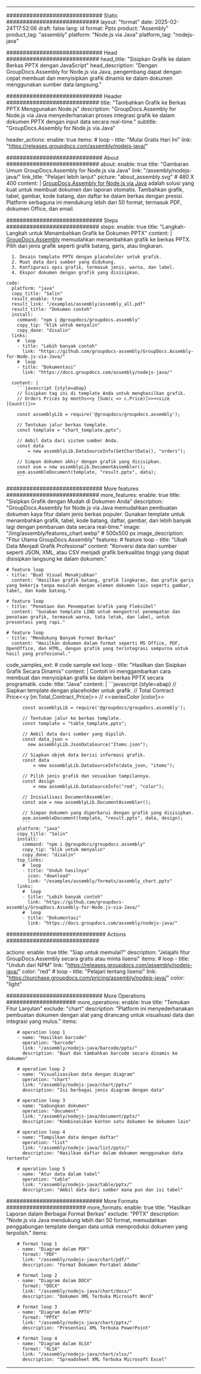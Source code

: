 



---
############################# Static ############################
layout: "format"
date:  2025-02-24T17:52:06
draft: false
lang: id
format: Pptx
product: "Assembly"
product_tag: "assembly"
platform: "Node.js via Java"
platform_tag: "nodejs-java"

############################# Head ############################
head_title: "Sisipkan Grafik ke dalam Berkas PPTX dengan JavaScript"
head_description: "Dengan GroupDocs.Assembly for Node.js via Java, pengembang dapat dengan cepat membuat dan menyisipkan grafik dinamis ke dalam dokumen menggunakan sumber data langsung."

############################# Header ############################
title: "Tambahkan Grafik ke Berkas PPTX Menggunakan Node.js" 
description: "GroupDocs.Assembly for Node.js via Java menyederhanakan proses integrasi grafik ke dalam dokumen PPTX dengan input data secara real-time."
subtitle: "GroupDocs.Assembly for Node.js via Java" 

header_actions:
  enable: true
  items:
    #  loop
    - title: "Mulai Gratis Hari Ini"
      link: "https://releases.groupdocs.com/assembly/nodejs-java/"
      
############################# About ############################
about:
    enable: true
    title: "Gambaran Umum GroupDocs.Assembly for Node.js via Java"
    link: "/assembly/nodejs-java/"
    link_title: "Pelajari lebih lanjut"
    picture: "about_assembly.svg" # 480 X 400
    content: |
       [GroupDocs.Assembly for Node.js via Java](/assembly/nodejs-java/) adalah solusi yang kuat untuk membuat dokumen dan laporan otomatis. Tambahkan grafik, tabel, gambar, kode batang, dan daftar ke dalam berkas dengan presisi. Platform serbaguna ini mendukung lebih dari 50 format, termasuk PDF, dokumen Office, dan email.

############################# Steps ############################
steps:
    enable: true
    title: "Langkah-Langkah untuk Menambahkan Grafik ke Dokumen PPTX"
    content: |
      [GroupDocs.Assembly](/assembly/nodejs-java/) memudahkan menambahkan grafik ke berkas PPTX. Pilih dari jenis grafik seperti grafik batang, garis, atau lingkaran.
      
      1. Desain template PPTX dengan placeholder untuk grafik.
      2. Muat data dari sumber yang didukung.
      3. Konfigurasi opsi grafik, termasuk jenis, warna, dan label.
      4. Ekspor dokumen dengan grafik yang disisipkan.
   
    code:
      platform: "java"
      copy_title: "Salin"
      result_enable: true
      result_link: "/examples/assembly/assembly_all.pdf"
      result_title: "Dokumen contoh"
      install:
        command: "npm i @groupdocs/groupdocs.assembly"
        copy_tip: "klik untuk menyalin"
        copy_done: "disalin"
      links:
        #  loop
        - title: "Lebih banyak contoh"
          link: "https://github.com/groupdocs-assembly/GroupDocs.Assembly-for-Node.js-via-Java/"
        #  loop
        - title: "Dokumentasi"
          link: "https://docs.groupdocs.com/assembly/nodejs-java/"
          
      content: |
        ```javascript {style=abap}
        // Sisipkan tag ini di template Anda untuk menghasilkan grafik.
        // Orders Prices by months<<y [Sum(c => c.Price)]>><<size [Count()]>>
    
        const assemblyLib = require('@groupdocs/groupdocs.assembly');

        // Tentukan jalur berkas template.
        const template = "chart_template.pptx";

        // Ambil data dari sistem sumber Anda.
        const data 
            = new assemblyLib.DataSourceInfo(GetChartData(), "orders");

        // Simpan dokumen akhir dengan grafik yang disisipkan.
        const asm = new assemblyLib.DocumentAssembler();
        asm.assembleDocument(template, "result.pptx", data);
        ```           

############################# More features ############################
more_features:
  enable: true
  title: "Sisipkan Grafik dengan Mudah di Dokumen Anda"
  description: "GroupDocs.Assembly for Node.js via Java memudahkan pembuatan dokumen kaya fitur dalam jenis berkas populer. Gunakan template untuk menambahkan grafik, tabel, kode batang, daftar, gambar, dan lebih banyak lagi dengan pembaruan data secara real-time."
  image: "/img/assembly/features_chart.webp" # 500x500 px
  image_description: "Fitur Utama GroupDocs.Assembly"
  features:
    # feature loop
    - title: "Ubah Data Menjadi Grafik Profesional"
      content: "Konversi data dari sumber seperti JSON, XML, atau CSV menjadi grafik berkualitas tinggi yang dapat disisipkan langsung ke dalam dokumen."

    # feature loop
    - title: "Buat Visual Menakjubkan"
      content: "Hasilkan grafik batang, grafik lingkaran, dan grafik garis yang bekerja tanpa masalah dengan elemen dokumen lain seperti gambar, tabel, dan kode batang."

    # feature loop
    - title: "Penataan dan Penempatan Grafik yang Fleksibel"
      content: "Gunakan template LINQ untuk mengontrol penempatan dan penataan grafik, termasuk warna, tata letak, dan label, untuk presentasi yang rapi."

    # feature loop
    - title: "Mendukung Banyak Format Berkas"
      content: "Hasilkan dokumen dalam format seperti MS Office, PDF, OpenOffice, dan HTML, dengan grafik yang terintegrasi sempurna untuk hasil yang profesional."
      
  code_samples_ext:
    # code sample ext loop
    - title: "Hasilkan dan Sisipkan Grafik Secara Dinamis"
      content: |
        Contoh ini menggambarkan cara membuat dan menyisipkan grafik ke dalam berkas PPTX secara programatik.
      code:
        title: "Java"
        content: |
          ```javascript {style=abap}
          // Siapkan template dengan placeholder untuk grafik.
          // Total Contract Price<<y [m.Total_Contract_Price]>>
          // <<seriesColor [color]>>
          
          const assemblyLib = require('@groupdocs/groupdocs.assembly');

          // Tentukan jalur ke berkas template.
          const template = "table_template.pptx";

          // Ambil data dari sumber yang dipilih.
          const data_json = 
            new assemblyLib.JsonDataSource("Items.json");

          // Siapkan objek data berisi informasi grafik.
          const data 
              = new assemblyLib.DataSourceInfo(data_json, "items");

          // Pilih jenis grafik dan sesuaikan tampilannya.
          const design 
              = new assemblyLib.DataSourceInfo("red", "color");

          // Inisialisasi DocumentAssembler.
          const asm = new assemblyLib.DocumentAssembler();

          // Simpan dokumen yang diperbarui dengan grafik yang disisipkan.
          asm.assembleDocument(template, "result.pptx", data, design);
          ```
        platform: "java"
        copy_title: "Salin"
        install:
          command: "npm i @groupdocs/groupdocs.assembly"
          copy_tip: "klik untuk menyalin"
          copy_done: "disalin"
        top_links:
          #  loop
          - title: "Unduh hasilnya"
            icon: "download"
            link: "/examples/assembly/formats/assembly_chart.pptx"
        links:
          #  loop
          - title: "Lebih banyak contoh"
            link: "https://github.com/groupdocs-assembly/GroupDocs.Assembly-for-Node.js-via-Java/"
          #  loop
          - title: "Dokumentasi"
            link: "https://docs.groupdocs.com/assembly/nodejs-java/"
            

            


############################## Actions ############################

actions:
  enable: true
  title: "Siap untuk memulai?"
  description: "Jelajahi fitur GroupDocs.Assembly secara gratis atau minta lisensi"
  items:
    #  loop
    - title: "Unduh dari NPM"
      link: "https://releases.groupdocs.com/assembly/nodejs-java/"
      color: "red"
        #  loop
    - title: "Pelajari tentang lisensi"
      link: "https://purchase.groupdocs.com/pricing/assembly/nodejs-java/"
      color: "light"


############################# More Operations #####################
more_operations:
    enable: true
    title: "Temukan Fitur Lanjutan"
    exclude: "chart"
    description: "Platform ini menyederhanakan pembuatan dokumen dengan alat yang dirancang untuk visualisasi data dan integrasi yang mulus."
    items: 
          
        # operation loop 1
        - name: "Hasilkan barcode"
          operation: "barcode"
          link: "/assembly/nodejs-java/barcode/pptx/"
          description: "Buat dan tambahkan barcode secara dinamis ke dokumen"

        # operation loop 2
        - name: "Visualisasikan data dengan diagram"
          operation: "chart"
          link: "/assembly/nodejs-java/chart/pptx/"
          description: "Isi berbagai jenis diagram dengan data"

        # operation loop 3
        - name: "Gabungkan dokumen"
          operation: "document"
          link: "/assembly/nodejs-java/document/pptx/"
          description: "Kombinasikan konten satu dokumen ke dokumen lain"

        # operation loop 4
        - name: "Tampilkan data dengan daftar"
          operation: "list"
          link: "/assembly/nodejs-java/list/pptx/"
          description: "Hasilkan daftar dalam dokumen menggunakan data tertentu"

        # operation loop 5
        - name: "Atur data dalam tabel"
          operation: "table"
          link: "/assembly/nodejs-java/table/pptx/"
          description: "Ambil data dari sumber mana pun dan isi tabel"
         
          
############################# More Formats ########################
more_formats:
    enable: true
    title: "Hasilkan Laporan dalam Berbagai Format Berkas"
    exclude: "PPTX"
    description: "Node.js via Java mendukung lebih dari 50 format, memudahkan penggabungan template dengan data untuk memproduksi dokumen yang terpolish."
    items: 
          
        # format loop 1
        - name: "Diagram dalam PDF"
          format: "PDF"
          link: "/assembly/nodejs-java/chart/pdf/"
          description: "Format Dokumen Portabel Adobe"
          
        # format loop 2
        - name: "Diagram dalam DOCX"
          format: "DOCX"
          link: "/assembly/nodejs-java/chart/docx/"
          description: "Dokumen XML Terbuka Microsoft Word"
          
        # format loop 3
        - name: "Diagram dalam PPTX"
          format: "PPTX"
          link: "/assembly/nodejs-java/chart/pptx/"
          description: "Presentasi XML Terbuka PowerPoint"
          
        # format loop 4
        - name: "Diagram dalam XLSX"
          format: "XLSX"
          link: "/assembly/nodejs-java/chart/xlsx/"
          description: "Spreadsheet XML Terbuka Microsoft Excel"


          

---